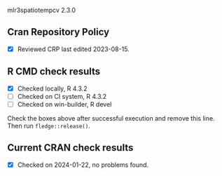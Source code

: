 mlr3spatiotempcv 2.3.0

## Cran Repository Policy

- [x] Reviewed CRP last edited 2023-08-15.

## R CMD check results

- [x] Checked locally, R 4.3.2
- [ ] Checked on CI system, R 4.3.2
- [ ] Checked on win-builder, R devel

Check the boxes above after successful execution and remove this line. Then run `fledge::release()`.

## Current CRAN check results

- [x] Checked on 2024-01-22, no problems found.
